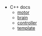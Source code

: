 * C++ docs
    * [motor](cpp/motor.md)
    * [brain](cpp/brain.md)
    * [controller](cpp/controller.md)
    * [template](cpp/template.md)



